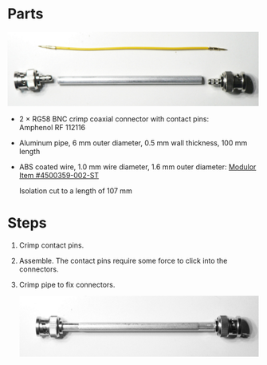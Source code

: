 Parts
=====

![Components](components.jpg)

  * 2 × RG58 BNC crimp coaxial connector with contact pins: Amphenol RF 112116
  
  * Aluminum pipe, 6 mm outer diameter, 0.5 mm wall thickness, 100 mm length

  * ABS coated wire, 1.0 mm wire diameter, 1.6 mm outer diameter:
    [Modulor Item #4500359-002-ST][1]
  
    Isolation cut to a length of 107 mm


Steps
=====

 1. Crimp contact pins.
 
 2. Assemble. The contact pins require some force to click into the connectors.

 3. Crimp pipe to fix connectors.
 
    ![Finished edge](finished.jpg)

[1]: https://www.modulor.de/en/abs-round-tube-opaque-coloured-oe-1-6-l-760-mm-wire-yellow.html
